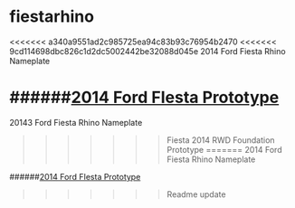 fiestarhino
===========

<<<<<<< a340a9551ad2c985725ea94c83b93c76954b2470
<<<<<<< 9cd114698dbc826c1d2dc5002442be32088d045e
2014 Ford Fiesta Rhino Nameplate

######[2014 Ford FIesta Prototype](http://ipaintcode.github.io/2014fiesta_rwd_proto/)
=======
20143 Ford Fiesta Rhino Nameplate
>>>>>>> Fiesta 2014 RWD Foundation Prototype
=======
2014 Ford Fiesta Rhino Nameplate

######[2014 Ford FIesta Prototype](http://ipaintcode.github.io/2014fiesta_rwd_proto/)
>>>>>>> Readme update
